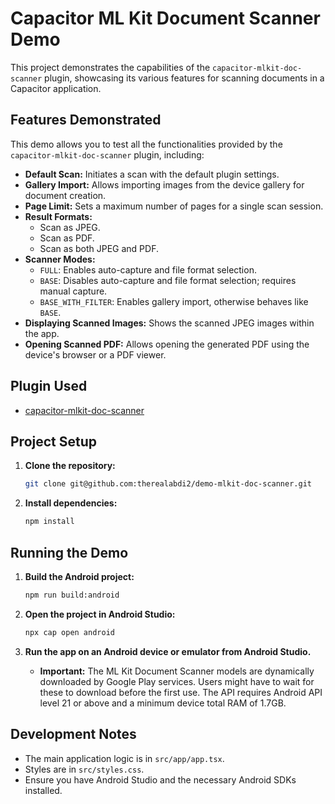 # Capacitor ML Kit Document Scanner Demo

This project demonstrates the capabilities of the `capacitor-mlkit-doc-scanner` plugin, showcasing its various features for scanning documents in a Capacitor application.

## Features Demonstrated

This demo allows you to test all the functionalities provided by the `capacitor-mlkit-doc-scanner` plugin, including:

- **Default Scan:** Initiates a scan with the default plugin settings.
- **Gallery Import:** Allows importing images from the device gallery for document creation.
- **Page Limit:** Sets a maximum number of pages for a single scan session.
- **Result Formats:**
  - Scan as JPEG.
  - Scan as PDF.
  - Scan as both JPEG and PDF.
- **Scanner Modes:**
  - `FULL`: Enables auto-capture and file format selection.
  - `BASE`: Disables auto-capture and file format selection; requires manual capture.
  - `BASE_WITH_FILTER`: Enables gallery import, otherwise behaves like `BASE`.
- **Displaying Scanned Images:** Shows the scanned JPEG images within the app.
- **Opening Scanned PDF:** Allows opening the generated PDF using the device's browser or a PDF viewer.

## Plugin Used

- [capacitor-mlkit-doc-scanner](https://www.npmjs.com/package/capacitor-mlkit-doc-scanner)

## Project Setup

1.  **Clone the repository:**

    ```bash
    git clone git@github.com:therealabdi2/demo-mlkit-doc-scanner.git
    ```

2.  **Install dependencies:**

    ```bash
    npm install
    ```

## Running the Demo

1.  **Build the Android project:**

    ```bash
    npm run build:android
    ```

2.  **Open the project in Android Studio:**

    ```bash
    npx cap open android
    ```

3.  **Run the app on an Android device or emulator from Android Studio.**

    - **Important:** The ML Kit Document Scanner models are dynamically downloaded by Google Play services. Users might have to wait for these to download before the first use. The API requires Android API level 21 or above and a minimum device total RAM of 1.7GB.

## Development Notes

- The main application logic is in `src/app/app.tsx`.
- Styles are in `src/styles.css`.
- Ensure you have Android Studio and the necessary Android SDKs installed.
